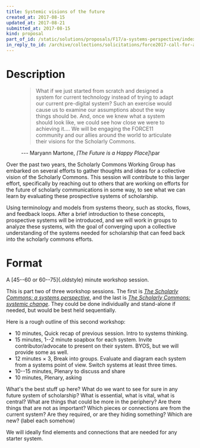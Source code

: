 ```yaml
---
title: Systemic visions of the future
created_at: 2017-08-15
updated_at: 2017-08-21
submitted_at: 2017-08-15
kind: proposal
part_of_id: /static/solutions/proposals/F17/a-systems-perspective/index.*
in_reply_to_id: /archive/collections/solicitations/force2017-call-for-abstracts.warc.gz
---
```


# Description

<figure class="grab bq">

> What if we just started from scratch and designed a system for current
> technology instead of trying to adapt our current pre-digital system? Such an
> exercise would cause us to examine our assumptions about the way things
> should be. And, once we knew what a system should look like, we could see how
> close we were to achieving it.... We will be engaging the FORCE11 community
> and our allies around the world to articulate their visions for the Scholarly
> Commons. 

<figcaption>--- Maryann Martone, <cite>[The Future is a Happy Place]</cite>\par</figcaption>
</figure>

Over the past two years, the Scholarly Commons Working Group has embarked on
several efforts to gather thoughts and ideas for a collective vision of the
Scholarly Commons. This session will contribute to this larger effort,
specifically by reaching out to others that are working on efforts for the
future of scholarly communications in some way, to see what we can learn by
evaluating these prospective systems of scholarship.

Using terminology and models from systems theory, such as stocks, flows, and
feedback loops. After a brief introduction to these concepts, prospective
systems will be introduced, and we will work in groups to analyze these
systems, with the goal of converging upon a collective understanding of the
systems needed for scholarship that can feed back into the scholarly commons
efforts.

# Format

A [45--60 or 60--75]{.oldstyle} minute workshop session.

This is part two of three workshop sessions. The first is <cite>[The Scholarly
Commons: a systems perspective][1]</cite>, and the last is <cite>[The Scholarly
Commons: systemic change][3]</cite>. They could be done individually and
stand-alone if needed, but would be best held sequentially.

Here is a rough outline of this second workshop:

- 10 minutes, Quick recap of previous session. Intro to systems thinking.
- 15 minutes, 1--2 minute soapbox for each system. Invite contributor/advocate to present on their system. BYOS, but we will provide some as well.
- 12 minutes × 3, Break into groups. Evaluate and diagram each system from a systems point of view. Switch systems at least three times.
- 10--15 minutes, Plenary to discuss and share
- 10 minutes, Plenary, asking

What's the best stuff up here? What do we want to see for sure in any future
system of scholarship? What is essential, what is vital, what is central? What
are things that could be more in the periphery? Are there things that are not
as important? Which pieces or connections are from the current system? Are they
required, or are they hiding something? Which are new? (label each somehow)

We will ideally find elements and connections that are needed for any starter
system.

[The Future is a Happy Place]: <https://www.force11.org/blog/future-happy-place>
[1]: <../1/>
[3]: <../3/>
